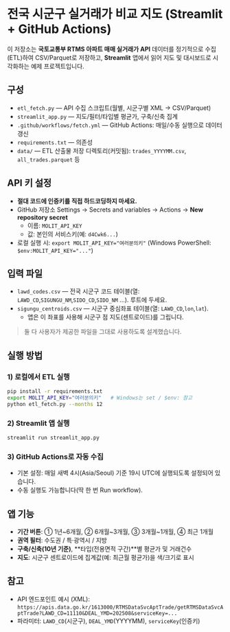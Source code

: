 # 전국 시군구 실거래가 비교 지도 (Streamlit + GitHub Actions)

이 저장소는 **국토교통부 RTMS 아파트 매매 실거래가 API** 데이터를
정기적으로 수집(ETL)하여 CSV/Parquet로 저장하고, **Streamlit** 앱에서
읽어 지도 및 대시보드로 시각화하는 예제 프로젝트입니다.

## 구성
- `etl_fetch.py` — API 수집 스크립트(월별, 시군구별 XML → CSV/Parquet)
- `streamlit_app.py` — 지도/필터/타입별 평균가, 구축/신축 집계
- `.github/workflows/fetch.yml` — GitHub Actions: 매일/수동 실행으로 데이터 갱신
- `requirements.txt` — 의존성
- `data/` — ETL 산출물 저장 디렉토리(커밋됨): `trades_YYYYMM.csv`, `all_trades.parquet` 등

## API 키 설정
- **절대 코드에 인증키를 직접 하드코딩하지 마세요.**
- GitHub 저장소 Settings → Secrets and variables → Actions → **New repository secret**
  - 이름: `MOLIT_API_KEY`
  - 값: 본인의 서비스키(예: `d4Cwk6...`)
- 로컬 실행 시: `export MOLIT_API_KEY="여러분의키"` (Windows PowerShell: `$env:MOLIT_API_KEY="..."`)

## 입력 파일
- `lawd_codes.csv` — 전국 시군구 코드 테이블(열: `LAWD_CD`,`SIGUNGU_NM`,`SIDO_CD`,`SIDO_NM` ...). 루트에 두세요.
- `sigungu_centroids.csv` — 시군구 중심좌표 테이블(열: `LAWD_CD`,`lon`,`lat`).
  - 앱은 이 좌표를 사용해 시군구 점 지도(센트로이드)를 그립니다.

> 둘 다 사용자가 제공한 파일을 그대로 사용하도록 설계했습니다.

## 실행 방법

### 1) 로컬에서 ETL 실행
```bash
pip install -r requirements.txt
export MOLIT_API_KEY="여러분의키"   # Windows는 set / $env: 참고
python etl_fetch.py --months 12
```

### 2) Streamlit 앱 실행
```bash
streamlit run streamlit_app.py
```

### 3) GitHub Actions로 자동 수집
- 기본 설정: 매일 새벽 4시(Asia/Seoul) 기준 19시 UTC에 실행되도록 설정되어 있습니다.
- 수동 실행도 가능합니다(딱 한 번 Run workflow).

## 앱 기능
- **기간 버튼**: ① 1년~6개월, ② 6개월~3개월, ③ 3개월~1개월, ④ 최근 1개월
- **권역 필터**: 수도권 / 특·광역시 / 지방
- **구축/신축(10년 기준)**, **타입(전용면적 구간)**별 평균가 및 거래건수
- **지도**: 시군구 센트로이드에 집계값(예: 최근월 평균가)을 색/크기로 표시

## 참고
- API 엔드포인트 예시 (XML):
  `https://apis.data.go.kr/1613000/RTMSDataSvcAptTrade/getRTMSDataSvcAptTrade?LAWD_CD=11110&DEAL_YMD=202508&serviceKey=...`
- 파라미터: `LAWD_CD`(시군구), `DEAL_YMD`(YYYYMM), `serviceKey`(인증키)

